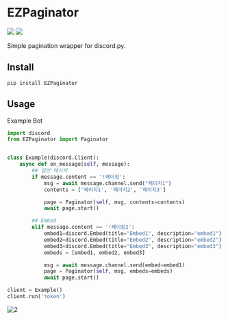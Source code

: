 # EZPaginator
![](https://img.shields.io/badge/python-%3E%3D%203.6-blue) ![](https://img.shields.io/badge/discord.py-%3E%3D1.0.0-blue)

Simple pagination wrapper for discord.py.

## Install
```
pip install EZPaginator
```

## Usage
Example Bot
```py
import discord
from EZPaginator import Paginator


class Example(discord.Client):
    async def on_message(self, message):
        ## 일반 메시지 
        if message.content == '!페이징':
            msg = await message.channel.send("페이지1")
            contents = ['페이지1', '페이지2', '페이지3']

            page = Paginator(self, msg, contents=contents)
            await page.start()

        ## Embed 
        elif message.content == '!페이징2':
            embed1=discord.Embed(title="Embed1", description="embed1")
            embed2=discord.Embed(title="Embed2", description="embed2")
            embed3=discord.Embed(title="Embed3", description="embed3")
            embeds = [embed1, embed2, embed3]

            msg = await message.channel.send(embed=embed1)
            page = Paginator(self, msg, embeds=embeds)
            await page.start()

client = Example()
client.run('token')
```


![2](https://user-images.githubusercontent.com/30457148/77853887-a242de80-7221-11ea-88b2-638a2e486560.gif)



